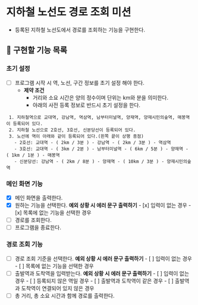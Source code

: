 # 지하철 노선도 경로 조회 미션
- 등록된 지하철 노선도에서 경로를 조회하는 기능을 구현한다.

## 🎯 구현할 기능 목록

### 초기 설정 
- [ ] 프로그램 시작 시 역, 노선, 구간 정보를 초기 설정 해야 한다.
    - **제약 조건**
        - 거리와 소요 시간은 양의 정수이며 단위는 km와 분을 의미한다.
        - 아래의 사전 등록 정보로 반드시 초기 설정을 한다.

```
 1. 지하철역으로 교대역, 강남역, 역삼역, 남부터미널역, 양재역, 양재시민의숲역, 매봉역이 등록되어 있다.
 2. 지하철 노선으로 2호선, 3호선, 신분당선이 등록되어 있다.
 3. 노선에 역이 아래와 같이 등록되어 있다.(왼쪽 끝이 상행 종점)
   - 2호선: 교대역 - ( 2km / 3분 ) - 강남역 - ( 2km / 3분 ) - 역삼역
   - 3호선: 교대역 - ( 3km / 2분 ) - 남부터미널역 - ( 6km / 5분 ) - 양재역 - ( 1km / 1분 ) - 매봉역
   - 신분당선: 강남역 - ( 2km / 8분 ) - 양재역 - ( 10km / 3분 ) - 양재시민의숲역
 ```

### 메인 화면 기능
- [x] 메인 화면을 출력한다.
- [x] 원하는 기능을 선택한다.
    **예외 상황 시 에러 문구 출력하기**
        - [x] 입력이 없는 경우
        - [x] 목록에 없는 기능을 선택한 경우
- [ ] 경로를 조회한다.
- [ ] 프로그램을 종료한다.

### 경로 조회 기능
- [ ] 경로 조회 기준을 선택한다.
    **예외 상황 시 에러 문구 출력하기**
        - [ ] 입력이 없는 경우
        - [ ] 목록에 없는 기능을 선택한 경우
- [ ] 출발역과 도착역을 입력받는다.
    **예외 상황 시 에러 문구 출력하기**
        - [ ] 입력이 없는 경우
        - [ ] 등록되지 않은 역일 경우
        - [ ] 출발역과 도착역이 같은 경우
        - [ ] 출발역과 도착역이 연결되어 있지 않은 경우
- [ ] 총 거리, 총 소요 시간과 함께 경로를 출력한다.
